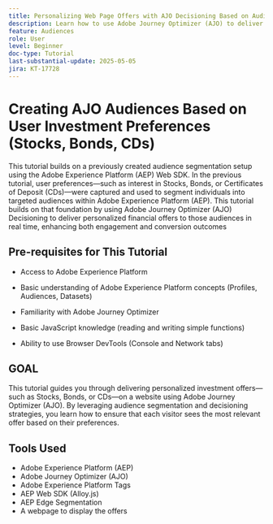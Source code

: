 ```yaml
---
title: Personalizing Web Page Offers with AJO Decisioning Based on Audience 
description: Learn how to use Adobe Journey Optimizer (AJO) to deliver personalized offers on a web page by leveraging audience segmentation built in Adobe Experience Platform (AEP).
feature: Audiences
role: User
level: Beginner
doc-type: Tutorial
last-substantial-update: 2025-05-05
jira: KT-17728
---
```


# Creating AJO Audiences Based on User Investment Preferences (Stocks, Bonds, CDs)

This tutorial builds on a previously created audience segmentation setup using the Adobe Experience Platform (AEP) Web SDK. In the previous tutorial, user preferences—such as interest in Stocks, Bonds, or Certificates of Deposit (CDs)—were captured and used to segment individuals into targeted audiences within Adobe Experience Platform (AEP). This tutorial builds on that foundation by using Adobe Journey Optimizer (AJO) Decisioning to deliver personalized financial offers to those audiences in real time, enhancing both engagement and conversion outcomes

## Pre-requisites for This Tutorial

*   Access to Adobe Experience Platform

*   Basic understanding of Adobe Experience Platform concepts (Profiles, Audiences, Datasets)

*   Familiarity with Adobe Journey Optimizer

*   Basic JavaScript knowledge (reading and writing simple functions)

*   Ability to use Browser DevTools (Console and Network tabs)


## GOAL

This tutorial guides you through delivering personalized investment offers—such as Stocks, Bonds, or CDs—on a website using Adobe Journey Optimizer (AJO). By leveraging audience segmentation and decisioning strategies, you learn how to ensure that each visitor sees the most relevant offer based on their preferences.

## Tools Used

* Adobe Experience Platform (AEP)
* Adobe Journey Optimizer (AJO)
* Adobe Experience Platform Tags
* AEP Web SDK (Alloy.js)
* AEP Edge Segmentation
* A webpage to display the offers





